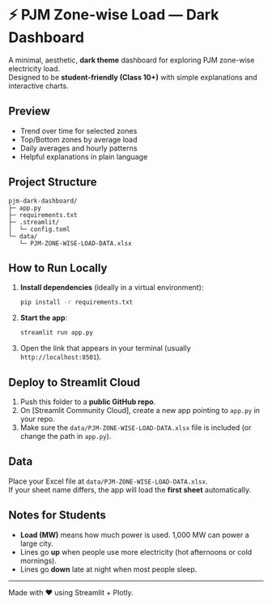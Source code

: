 # ⚡ PJM Zone-wise Load — Dark Dashboard

A minimal, aesthetic, **dark theme** dashboard for exploring PJM zone-wise electricity load.  
Designed to be **student-friendly (Class 10+)** with simple explanations and interactive charts.

## Preview

- Trend over time for selected zones
- Top/Bottom zones by average load
- Daily averages and hourly patterns
- Helpful explanations in plain language

## Project Structure

```
pjm-dark-dashboard/
├─ app.py
├─ requirements.txt
├─ .streamlit/
│  └─ config.toml
└─ data/
   └─ PJM-ZONE-WISE-LOAD-DATA.xlsx
```

## How to Run Locally

1. **Install dependencies** (ideally in a virtual environment):
   ```bash
   pip install -r requirements.txt
   ```
2. **Start the app**:
   ```bash
   streamlit run app.py
   ```
3. Open the link that appears in your terminal (usually `http://localhost:8501`).

## Deploy to Streamlit Cloud

1. Push this folder to a **public GitHub repo**.
2. On [Streamlit Community Cloud], create a new app pointing to `app.py` in your repo.
3. Make sure the `data/PJM-ZONE-WISE-LOAD-DATA.xlsx` file is included (or change the path in `app.py`).

## Data

Place your Excel file at `data/PJM-ZONE-WISE-LOAD-DATA.xlsx`.  
If your sheet name differs, the app will load the **first sheet** automatically.

## Notes for Students

- **Load (MW)** means how much power is used. 1,000 MW can power a large city.
- Lines go **up** when people use more electricity (hot afternoons or cold mornings).
- Lines go **down** late at night when most people sleep.

---

Made with ❤️ using Streamlit + Plotly.